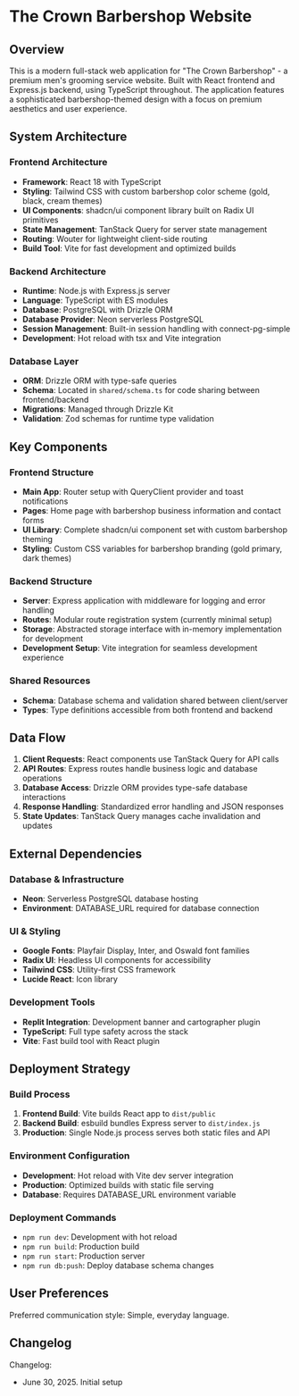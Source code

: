 # The Crown Barbershop Website

## Overview

This is a modern full-stack web application for "The Crown Barbershop" - a premium men's grooming service website. Built with React frontend and Express.js backend, using TypeScript throughout. The application features a sophisticated barbershop-themed design with a focus on premium aesthetics and user experience.

## System Architecture

### Frontend Architecture
- **Framework**: React 18 with TypeScript
- **Styling**: Tailwind CSS with custom barbershop color scheme (gold, black, cream themes)
- **UI Components**: shadcn/ui component library built on Radix UI primitives
- **State Management**: TanStack Query for server state management
- **Routing**: Wouter for lightweight client-side routing
- **Build Tool**: Vite for fast development and optimized builds

### Backend Architecture
- **Runtime**: Node.js with Express.js server
- **Language**: TypeScript with ES modules
- **Database**: PostgreSQL with Drizzle ORM
- **Database Provider**: Neon serverless PostgreSQL
- **Session Management**: Built-in session handling with connect-pg-simple
- **Development**: Hot reload with tsx and Vite integration

### Database Layer
- **ORM**: Drizzle ORM with type-safe queries
- **Schema**: Located in `shared/schema.ts` for code sharing between frontend/backend
- **Migrations**: Managed through Drizzle Kit
- **Validation**: Zod schemas for runtime type validation

## Key Components

### Frontend Structure
- **Main App**: Router setup with QueryClient provider and toast notifications
- **Pages**: Home page with barbershop business information and contact forms
- **UI Library**: Complete shadcn/ui component set with custom barbershop theming
- **Styling**: Custom CSS variables for barbershop branding (gold primary, dark themes)

### Backend Structure
- **Server**: Express application with middleware for logging and error handling
- **Routes**: Modular route registration system (currently minimal setup)
- **Storage**: Abstracted storage interface with in-memory implementation for development
- **Development Setup**: Vite integration for seamless development experience

### Shared Resources
- **Schema**: Database schema and validation shared between client/server
- **Types**: Type definitions accessible from both frontend and backend

## Data Flow

1. **Client Requests**: React components use TanStack Query for API calls
2. **API Routes**: Express routes handle business logic and database operations
3. **Database Access**: Drizzle ORM provides type-safe database interactions
4. **Response Handling**: Standardized error handling and JSON responses
5. **State Updates**: TanStack Query manages cache invalidation and updates

## External Dependencies

### Database & Infrastructure
- **Neon**: Serverless PostgreSQL database hosting
- **Environment**: DATABASE_URL required for database connection

### UI & Styling
- **Google Fonts**: Playfair Display, Inter, and Oswald font families
- **Radix UI**: Headless UI components for accessibility
- **Tailwind CSS**: Utility-first CSS framework
- **Lucide React**: Icon library

### Development Tools
- **Replit Integration**: Development banner and cartographer plugin
- **TypeScript**: Full type safety across the stack
- **Vite**: Fast build tool with React plugin

## Deployment Strategy

### Build Process
1. **Frontend Build**: Vite builds React app to `dist/public`
2. **Backend Build**: esbuild bundles Express server to `dist/index.js`
3. **Production**: Single Node.js process serves both static files and API

### Environment Configuration
- **Development**: Hot reload with Vite dev server integration
- **Production**: Optimized builds with static file serving
- **Database**: Requires DATABASE_URL environment variable

### Deployment Commands
- `npm run dev`: Development with hot reload
- `npm run build`: Production build
- `npm run start`: Production server
- `npm run db:push`: Deploy database schema changes

## User Preferences

Preferred communication style: Simple, everyday language.

## Changelog

Changelog:
- June 30, 2025. Initial setup